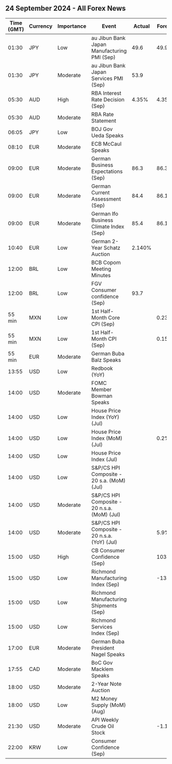 ## 24 September 2024 - All Forex News

| Time (GMT) | Currency | Importance | Event | Actual | Forecast | Previous |
|------|----------|------------|-------|--------|----------|----------|
| 01:30 | JPY | Low | au Jibun Bank Japan Manufacturing PMI (Sep) | 49.6 | 49.9 | 49.8 |
| 01:30 | JPY | Moderate | au Jibun Bank Japan Services PMI (Sep) | 53.9 |  | 53.7 |
| 05:30 | AUD | High | RBA Interest Rate Decision (Sep) | 4.35% | 4.35% | 4.35% |
| 05:30 | AUD | Moderate | RBA Rate Statement |  |  |  |
| 06:05 | JPY | Low | BOJ Gov Ueda Speaks |  |  |  |
| 08:10 | EUR | Moderate | ECB McCaul Speaks |  |  |  |
| 09:00 | EUR | Moderate | German Business Expectations (Sep) | 86.3 | 86.3 | 86.8 |
| 09:00 | EUR | Moderate | German Current Assessment (Sep) | 84.4 | 86.1 | 86.4 |
| 09:00 | EUR | Moderate | German Ifo Business Climate Index (Sep) | 85.4 | 86.1 | 86.6 |
| 10:40 | EUR | Low | German 2-Year Schatz Auction | 2.140% |  | 2.410% |
| 12:00 | BRL | Low | BCB Copom Meeting Minutes |  |  |  |
| 12:00 | BRL | Low | FGV Consumer confidence (Sep) | 93.7 |  | 93.2 |
| 55 min | MXN | Low | 1st Half-Month Core CPI (Sep) |  | 0.23% | 0.10% |
| 55 min | MXN | Low | 1st Half-Month CPI (Sep) |  | 0.15% | -0.03% |
| 55 min | EUR | Moderate | German Buba Balz Speaks |  |  |  |
| 13:55 | USD | Low | Redbook (YoY) |  |  | 4.6% |
| 14:00 | USD | Moderate | FOMC Member Bowman Speaks |  |  |  |
| 14:00 | USD | Low | House Price Index (YoY) (Jul) |  |  | 5.1% |
| 14:00 | USD | Low | House Price Index (MoM) (Jul) |  | 0.2% | -0.1% |
| 14:00 | USD | Low | House Price Index (Jul) |  |  | 424.5 |
| 14:00 | USD | Low | S&P/CS HPI Composite - 20 s.a. (MoM) (Jul) |  |  | 0.4% |
| 14:00 | USD | Moderate | S&P/CS HPI Composite - 20 n.s.a. (MoM) (Jul) |  |  | 0.6% |
| 14:00 | USD | Moderate | S&P/CS HPI Composite - 20 n.s.a. (YoY) (Jul) |  | 5.9% | 6.5% |
| 15:00 | USD | High | CB Consumer Confidence (Sep) |  | 103.9 | 103.3 |
| 15:00 | USD | Low | Richmond Manufacturing Index (Sep) |  | -13 | -19 |
| 15:00 | USD | Low | Richmond Manufacturing Shipments (Sep) |  |  | -15 |
| 15:00 | USD | Low | Richmond Services Index (Sep) |  |  | -11 |
| 17:00 | EUR | Moderate | German Buba President Nagel Speaks |  |  |  |
| 17:55 | CAD | Moderate | BoC Gov Macklem Speaks |  |  |  |
| 18:00 | USD | Moderate | 2-Year Note Auction |  |  | 3.874% |
| 18:00 | USD | Low | M2 Money Supply (MoM) (Aug) |  |  | 21.05T |
| 21:30 | USD | Moderate | API Weekly Crude Oil Stock |  | -1.100M | 1.960M |
| 22:00 | KRW | Low | Consumer Confidence (Sep) |  |  | 100.8 |
